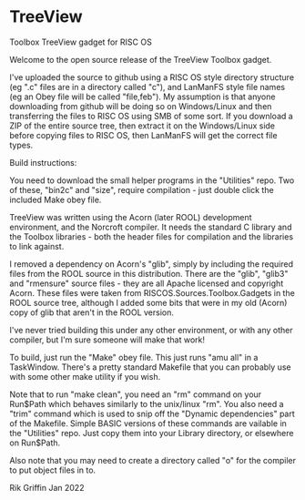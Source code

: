 # TreeView
Toolbox TreeView gadget for RISC OS

Welcome to the open source release of the TreeView Toolbox gadget.

I've uploaded the source to github using a RISC OS style directory structure (eg ".c" files are in a directory called "c"), and LanManFS style file names (eg an Obey file will be called "file,feb"). My assumption is that anyone downloading from github will be doing so on Windows/Linux and then transferring the files to RISC OS using SMB of some sort. If you download a ZIP of the entire source tree, then extract it on the Windows/Linux side before copying files to RISC OS, then LanManFS will get the correct file types.

Build instructions:

You need to download the small helper programs in the "Utilities" repo. Two of these, "bin2c" and "size", require compilation - just double click the included Make obey file.

TreeView was written using the Acorn (later ROOL) development environment, and the Norcroft compiler. It needs the standard C library and the Toolbox libraries - both the header files for compilation and the libraries to link against.

I removed a dependency on Acorn's "glib", simply by including the required files from the ROOL source in this distribution. There are the "glib", "glib3" and "rmensure" source files - they are all Apache licensed and copyright Acorn. These files were taken from RISCOS.Sources.Toolbox.Gadgets in the ROOL source tree, although I added some bits that were in my old (Acorn) copy of glib that aren't in the ROOL version.

I've never tried building this under any other environment, or with any other compiler, but I'm sure someone will make that work!

To build, just run the "Make" obey file. This just runs "amu all" in a TaskWindow. There's a pretty standard Makefile that you can probably use with some other make utility if you wish.

Note that to run "make clean", you need an "rm" command on your Run$Path which behaves similarly to the unix/linux "rm". You also need a "trim" command which is used to snip off the "Dynamic dependencies" part of the Makefile. Simple BASIC versions of these commands are vailable in the "Utilities" repo. Just copy them into your Library directory, or elsewhere on Run$Path.

Also note that you may need to create a directory called "o" for the compiler to put object files in to.

Rik Griffin Jan 2022
